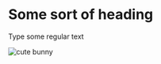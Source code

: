 # Some sort of heading 

Type some regular text

![cute bunny](https://unsplash.com/photos/cIv7hV3AQC0)
